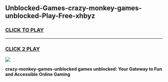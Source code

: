 
## Unblocked-Games-crazy-monkey-games-unblocked-Play-Free-xhbyz
<h3>
<a href="https://premium76.site?title=crazy-monkey-games-unblocked&ref=19M">CLICK TO PLAY</a></h3>
<hr>

<h3>
<a href="https://premium76.site?title=crazy-monkey-games-unblocked&ref=19M">CLICK 2 PLAY</a>
  
</h3>

<a href="https://premium76.site?title=crazy-monkey-games-unblocked&ref=19M"><img src="https://clearcache.store/games.png"></a>


**crazy-monkey-games-unblocked games unblocked: Your Gateway to Fun and Accessible Online Gaming**
